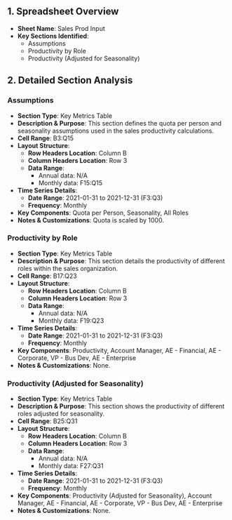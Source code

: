 ## 1. Spreadsheet Overview
- **Sheet Name**: Sales Prod Input
- **Key Sections Identified**:
    - Assumptions
    - Productivity by Role
    - Productivity (Adjusted for Seasonality)

## 2. Detailed Section Analysis

### Assumptions
- **Section Type**: Key Metrics Table
- **Description & Purpose**: This section defines the quota per person and seasonality assumptions used in the sales productivity calculations.
- **Cell Range**: B3:Q15
- **Layout Structure**:
    - **Row Headers Location**: Column B
    - **Column Headers Location**: Row 3
    - **Data Range**:
      - Annual data: N/A
      - Monthly data: F15:Q15
- **Time Series Details**:
    - **Date Range**: 2021-01-31 to 2021-12-31 (F3:Q3)
    - **Frequency**: Monthly
- **Key Components**: Quota per Person, Seasonality, All Roles
- **Notes & Customizations**: Quota is scaled by 1000.

### Productivity by Role
- **Section Type**: Key Metrics Table
- **Description & Purpose**: This section details the productivity of different roles within the sales organization.
- **Cell Range**: B17:Q23
- **Layout Structure**:
    - **Row Headers Location**: Column B
    - **Column Headers Location**: Row 3
    - **Data Range**:
      - Annual data: N/A
      - Monthly data: F19:Q23
- **Time Series Details**:
    - **Date Range**: 2021-01-31 to 2021-12-31 (F3:Q3)
    - **Frequency**: Monthly
- **Key Components**: Productivity, Account Manager, AE - Financial, AE - Corporate, VP - Bus Dev, AE - Enterprise
- **Notes & Customizations**: None.

### Productivity (Adjusted for Seasonality)
- **Section Type**: Key Metrics Table
- **Description & Purpose**: This section shows the productivity of different roles adjusted for seasonality.
- **Cell Range**: B25:Q31
- **Layout Structure**:
    - **Row Headers Location**: Column B
    - **Column Headers Location**: Row 3
    - **Data Range**:
      - Annual data: N/A
      - Monthly data: F27:Q31
- **Time Series Details**:
    - **Date Range**: 2021-01-31 to 2021-12-31 (F3:Q3)
    - **Frequency**: Monthly
- **Key Components**: Productivity (Adjusted for Seasonality), Account Manager, AE - Financial, AE - Corporate, VP - Bus Dev, AE - Enterprise
- **Notes & Customizations**: None.
